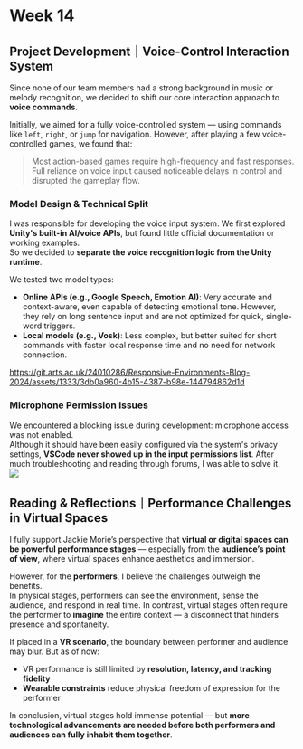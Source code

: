 # Week 14


## Project Development｜Voice-Control Interaction System

Since none of our team members had a strong background in music or melody recognition, we decided to shift our core interaction approach to **voice commands**.

Initially, we aimed for a fully voice-controlled system — using commands like `left`, `right`, or `jump` for navigation. However, after playing a few voice-controlled games, we found that:

> Most action-based games require high-frequency and fast responses. Full reliance on voice input caused noticeable delays in control and disrupted the gameplay flow.



### Model Design & Technical Split

I was responsible for developing the voice input system. We first explored **Unity's built-in AI/voice APIs**, but found little official documentation or working examples.  
So we decided to **separate the voice recognition logic from the Unity runtime**.

We tested two model types:

- **Online APIs (e.g., Google Speech, Emotion AI)**: Very accurate and context-aware, even capable of detecting emotional tone. However, they rely on long sentence input and are not optimized for quick, single-word triggers.
- **Local models (e.g., Vosk)**: Less complex, but better suited for short commands with faster local response time and no need for network connection.



https://git.arts.ac.uk/24010286/Responsive-Environments-Blog-2024/assets/1333/3db0a960-4b15-4387-b98e-144794862d1d



### Microphone Permission Issues

We encountered a blocking issue during development: microphone access was not enabled.  
Although it should have been easily configured via the system's privacy settings, **VSCode never showed up in the input permissions list**. After much troubleshooting and reading through forums, I was able to solve it.  
![](/file/w14/image.png)


## Reading & Reflections｜Performance Challenges in Virtual Spaces

I fully support Jackie Morie’s perspective that **virtual or digital spaces can be powerful performance stages** — especially from the **audience’s point of view**, where virtual spaces enhance aesthetics and immersion.

However, for the **performers**, I believe the challenges outweigh the benefits.  
In physical stages, performers can see the environment, sense the audience, and respond in real time. In contrast, virtual stages often require the performer to **imagine** the entire context — a disconnect that hinders presence and spontaneity.

If placed in a **VR scenario**, the boundary between performer and audience may blur. But as of now:

- VR performance is still limited by **resolution, latency, and tracking fidelity**
- **Wearable constraints** reduce physical freedom of expression for the performer

In conclusion, virtual stages hold immense potential — but **more technological advancements are needed before both performers and audiences can fully inhabit them together**.




